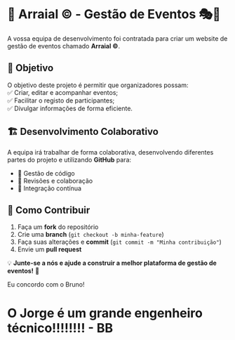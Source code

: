# 🎉 Arraial © - Gestão de Eventos 🎭📅  

A vossa equipa de desenvolvimento foi contratada para criar um website de gestão de eventos chamado **Arraial ©**.  

## 🎯 Objetivo  
O objetivo deste projeto é permitir que organizadores possam:  
✅ Criar, editar e acompanhar eventos;  
✅ Facilitar o registo de participantes;  
✅ Divulgar informações de forma eficiente.  

## 🏗️ Desenvolvimento Colaborativo  
A equipa irá trabalhar de forma colaborativa, desenvolvendo diferentes partes do projeto e utilizando **GitHub** para:  
- 📌 Gestão de código  
- 🔄 Revisões e colaboração  
- 🚀 Integração contínua  

## 📌 Como Contribuir  
1. Faça um **fork** do repositório  
2. Crie uma **branch** (`git checkout -b minha-feature`)  
3. Faça suas alterações e **commit** (`git commit -m "Minha contribuição"`)  
4. Envie um **pull request**  

💡 **Junte-se a nós e ajude a construir a melhor plataforma de gestão de eventos!** 🚀

Eu concordo com o Bruno! 

# O Jorge é um grande engenheiro técnico!!!!!!!! - BB